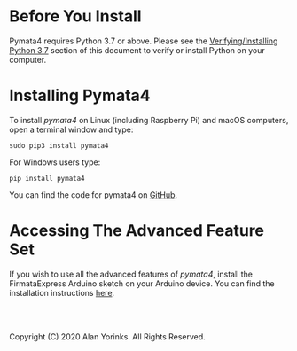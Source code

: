 # Before You Install

Pymata4 requires Python 3.7 or above.
Please see the [Verifying/Installing Python 3.7](../python_install)
 section of this
document to verify or install Python on your computer.

# Installing Pymata4

To install _pymata4_ on Linux (including Raspberry Pi) and macOS computers, open a terminal window and type:

```
sudo pip3 install pymata4
```

For Windows users type:

```
pip install pymata4
```

You can find the code for pymata4 on [GitHub](https://github.com/MrYsLab/pymata-express).

# Accessing The Advanced Feature Set

If you wish to use all the advanced features of _pymata4_, install the FirmataExpress Arduino sketch on your Arduino
device. You can find the installation instructions [here](../firmata_express/).


<br>
<br>


Copyright (C) 2020 Alan Yorinks. All Rights Reserved.
